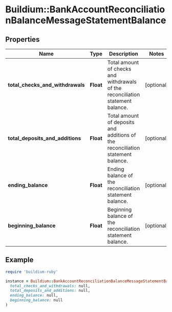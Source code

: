 # Buildium::BankAccountReconciliationBalanceMessageStatementBalance

## Properties

| Name | Type | Description | Notes |
| ---- | ---- | ----------- | ----- |
| **total_checks_and_withdrawals** | **Float** | Total amount of checks and withdrawals of the reconciliation statement balance. | [optional] |
| **total_deposits_and_additions** | **Float** | Total amount of deposits and additions of the reconciliation statement balance. | [optional] |
| **ending_balance** | **Float** | Ending balance of the reconciliation statement balance. | [optional] |
| **beginning_balance** | **Float** | Beginning balance of the reconciliation statement balance. | [optional] |

## Example

```ruby
require 'buildium-ruby'

instance = Buildium::BankAccountReconciliationBalanceMessageStatementBalance.new(
  total_checks_and_withdrawals: null,
  total_deposits_and_additions: null,
  ending_balance: null,
  beginning_balance: null
)
```


